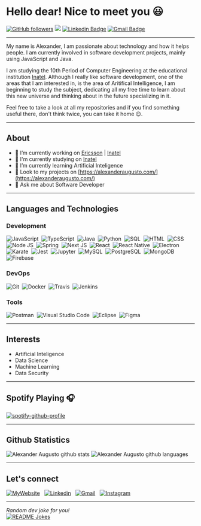 # Hello dear! Nice to meet you 😃


[![GitHub followers](https://img.shields.io/github/followers/alexanderaugusto.svg?style=social&label=Follow&maxAge=2592000)](https://github.com/alexanderaugusto?tab=followers)
![](https://komarev.com/ghpvc/?username=alexanderaugusto&color=006bed)
[![Linkedin Badge](https://img.shields.io/badge/-Alexander%20Augusto-006bed?style=flat-square&logo=Linkedin&logoColor=white&link=https://www.linkedin.com/in/alexanderaugusto/)](https://www.linkedin.com/in/alexanderaugusto/) 
[![Gmail Badge](https://img.shields.io/badge/-alexaasf1010@gmail.com-006bed?style=flat-square&logo=Gmail&logoColor=white&link=mailto:alexaasf1010@gmail.com)](mailto:alexaasf1010@gmail.com)

---------------------------------------------------------------------------------------------------------------------------------------------------------------------------------

My name is Alexander, I am passionate about technology and how it helps people. I am currently involved in software development projects, mainly using JavaScript and Java.

I am studying the 10th Period of Computer Engineering at the educational institution [Inatel](https://inatel.br/home/). Although I really like software development, one of the areas that I am interested in, is the area of Aritifical Intelligence, I am beginning to study the subject, dedicating all my free time to learn about this new universe and thinking about in the future specializing in it.

Feel free to take a look at all my repositories and if you find something useful there, don't think twice, you can take it home 😉.

---------------------------------------------------------------------------------------------------------------------------------------------------------------------------------

## About

- 🎤 I’m currently working on  [Ericsson](https://www.ericsson.com/en) | [Inatel](https://inatel.br/icc/)
- 🏢 I'm currently studying on [Inatel](https://inatel.br/home/)
- 🤖 I’m currently learning Artificial Inteligence
- 🚀 Look to my projects on [https://alexanderaugusto.com/](https://alexanderaugusto.com/)
- 💬 Ask me about Software Developer 

---------------------------------------------------------------------------------------------------------------------------------------------------------------------------------

## Languages and Technologies

### Development
![JavaScript](https://img.shields.io/badge/JavaScript%20-%23F7DF1E.svg?logo=javascript&logoColor=black)&nbsp;
![TypeScript](https://img.shields.io/badge/TypeScript%20-2f74c0.svg?logo=typescript&logoColor=black)&nbsp;
![Java](https://img.shields.io/badge/Java-%23007396.svg?logo=java&logoColor=white)&nbsp;
![Python](https://img.shields.io/badge/Python%20-%2314354C.svg?logo=python&logoColor=white)&nbsp;
![SQL](https://img.shields.io/badge/SQL%20-%23025E8C.svg?logo=amazon-dynamodb&logoColor=white)&nbsp;
![HTML](https://img.shields.io/badge/HTML%20-%23E34F26.svg?logo=html5&logoColor=white)&nbsp;
![CSS](https://img.shields.io/badge/CSS%20-%231572B6.svg?logo=css3&logoColor=white)&nbsp;
![Node JS](https://img.shields.io/badge/Node.js%20-%2343853D.svg?logo=node.js&logoColor=white)&nbsp;
![Spring](https://img.shields.io/badge/Spring%20Boot%20-6aad3d.svg?logo=spring&logoColor=white)&nbsp;
![Next JS](https://img.shields.io/badge/Next%20JS%20-131313.svg?logo=next.js&logoColor=white)&nbsp;
![React](https://img.shields.io/badge/React%20-f7f7f7.svg?logo=react&logoColor=%2361DAFB)&nbsp;
![React Native](https://img.shields.io/badge/React%20Native%20-212121.svg?logo=react&logoColor=%2361DAFB)&nbsp;
![Electron](https://img.shields.io/badge/Electron-2a2d38.svg?logo=react&logoColor=%2361DAFB)&nbsp;
![Karate](https://img.shields.io/badge/Karate-000000.svg?logo=karate&logoColor=white)&nbsp;
![Jest](https://img.shields.io/badge/Jest-bf3b14.svg?logo=jest&logoColor=white)&nbsp;
![Jupyter](https://img.shields.io/badge/Jupyter-F37726.svg?logo=jupyter&logoColor=white)&nbsp;
![MySQL](https://img.shields.io/badge/MySQL-%2300f.svg?logo=mysql&logoColor=white)&nbsp;
![PostgreSQL](https://img.shields.io/badge/postgreSQL-336791.svg?logo=postgresql&logoColor=white)&nbsp;
![MongoDB](https://img.shields.io/badge/MongoDB-%234ea94b.svg?logo=mongodb&logoColor=white)&nbsp;
![Firebase](https://img.shields.io/badge/Firebase-f5830d.svg?logo=firebase&logoColor=white)&nbsp;

### DevOps
![Git](https://img.shields.io/badge/Git%20-%23F05033.svg?logo=git&logoColor=white)&nbsp;
![Docker](https://img.shields.io/badge/Docker-2391e6.svg?logo=docker&logoColor=white)&nbsp;
![Travis](https://img.shields.io/badge/Travis-c73048.svg?logo=travis&logoColor=white)&nbsp;
![Jenkins](https://img.shields.io/badge/Jenkins-314d5e.svg?logo=jenkins&logoColor=white)&nbsp;

### Tools
![Postman](https://img.shields.io/badge/Postman-FF6C37?logo=postman&logoColor=white)&nbsp;
![Visual Studio Code](https://img.shields.io/badge/Visual%20Studio%20Code-0078d7.svg?logo=visual-studio-code&logoColor=white)&nbsp;
![Eclipse](https://img.shields.io/badge/Eclipse-41327C.svg?logo=eclipse&logoColor=white)&nbsp;
![Figma](https://img.shields.io/badge/Figma-ea4c1d.svg?logo=figma&logoColor=white)&nbsp;

---------------------------------------------------------------------------------------------------------------------------------------------------------------------------------

## Interests
- Artificial Inteligence
- Data Science
- Machine Learning
- Data Security

---------------------------------------------------------------------------------------------------------------------------------------------------------------------------------

## Spotify Playing 🎧
[![spotify-github-profile](https://spotify-github-profile.vercel.app/api/view?uid=3z7i1fhzh9g6hnpygz3i3bqki&cover_image=true&theme=novatorem)](https://spotify-github-profile.vercel.app/api/view?uid=3z7i1fhzh9g6hnpygz3i3bqki&redirect=true)

---------------------------------------------------------------------------------------------------------------------------------------------------------------------------------

## Github Statistics
![Alexander Augusto github stats](https://github-readme-stats.vercel.app/api?username=alexanderaugusto&show_icons=true&hide_border=true)
![Alexander Augusto github languages](https://github-readme-stats.vercel.app/api/top-langs/?username=alexanderaugusto&layout=compact&langs_count=6)

---------------------------------------------------------------------------------------------------------------------------------------------------------------------------------

## Let's connect

<p>
  <a href="https://www.alexanderaugusto.com/" target="_blank"><img alt="MyWebsite" src="https://img.shields.io/badge/My Website%20-006bed.svg?&style=flat&logo=web&logoColor=white"/></a> &nbsp;
  <a href="https://www.linkedin.com/in/alexanderaugusto/" target="_blank"><img alt="Linkedin" src="https://img.shields.io/badge/Linkedin%20-%230077B5.svg?&style=flat&logo=linkedin&logoColor=white"/></a> &nbsp;
	<a href="mailto:alexaasf1010@gmail.com" target="_blank"><img alt="Gmail" src="https://img.shields.io/badge/Gmail-D14836?style=flat&logo=gmail&logoColor=white" /></a> &nbsp;
  <a href="https://instagram.com/alexanderaugustosf" target="_blank"><img alt="Instagram" src="https://img.shields.io/badge/-@alexanderaugustosf-E4405F?style=flat&logo=Instagram&logoColor=white"/></a> &nbsp;
</p>

---------------------------------------------------------------------------------------------------------------------------------------------------------------------------------

<i>Random dev joke for you!</i><br>
<a href="https://readme-jokes.vercel.app"><img align="center" src="https://readme-jokes.vercel.app/api?bgColor=%23073b4c&textColor=%2306d6a0&aColor=%2306d6a0&borderColor=%2306d6a0" alt="README Jokes"></a>

